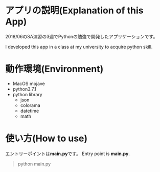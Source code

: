 # アプリの説明(Explanation of this App)
2018/06のSA演習の3週でPythonの勉強で開発したアプリケーションです。

I developed this app in a class at my university to acquire python skill.

# 動作環境(Environment)
* MacOS mojave
* python3.7.1
* python library
    * json
    * colorama
    * datetime
    * math

# 使い方(How to use)
エントリーポイントは**main.py**です。
Entry point is **main.py**. 
> python main.py